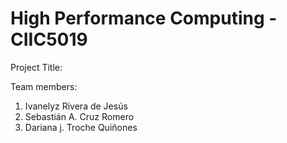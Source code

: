 # High Performance Computing - CIIC5019

Project Title:

Team members:

  1. Ivanelyz Rivera de Jesús
  2. Sebastián A. Cruz Romero
  3. Dariana j. Troche Quiñones
